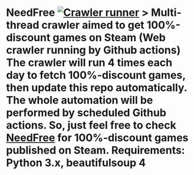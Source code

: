﻿# NeedFree [![Crawler runner](https://github.com/InJeCTrL/NeedFree/actions/workflows/python-app.yml/badge.svg?branch=master)](https://github.com/InJeCTrL/NeedFree/actions/workflows/python-app.yml) > Multi-thread crawler aimed to get 100%-discount games on Steam (Web crawler running by Github actions) The crawler will run 4 times each day to fetch 100%-discount games, then update this repo automatically. The whole automation will be performed by scheduled Github actions. So, just feel free to check [NeedFree](https://injectrl.github.io/NeedFree/) for 100%-discount games published on Steam. **Requirements:** Python 3.x, beautifulsoup 4

